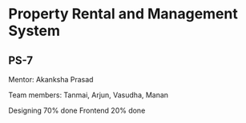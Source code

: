 # Property Rental and Management System

## PS-7

Mentor: Akanksha Prasad

Team members: Tanmai, Arjun, Vasudha, Manan

Designing 70% done
Frontend 20% done
